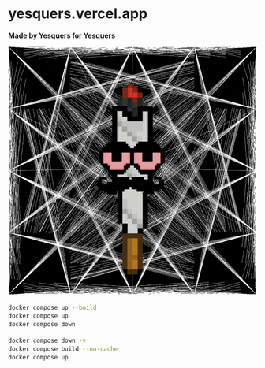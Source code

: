 # yesquers.vercel.app

**Made by Yesquers for Yesquers**

![Demo](yesquers/src/assets/test1.gif)

```bash
docker compose up --build
docker compose up
docker compose down

docker compose down -v
docker compose build --no-cache
docker compose up

